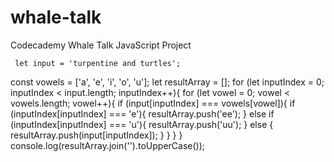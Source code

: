 # whale-talk
Codecademy Whale Talk JavaScript Project

     let input = 'turpentine and turtles';
const vowels = ['a', 'e', 'i', 'o', 'u'];
let resultArray = [];
for (let inputIndex = 0; inputIndex < input.length; inputIndex++){
  for (let vowel = 0; vowel < vowels.length; vowel++){
  if (input[inputIndex] === vowels[vowel]){
      if (inputIndex[inputIndex] === 'e'){
  resultArray.push('ee');
} else if (inputIndex[inputIndex] === 'u'){
  resultArray.push('uu');
} else {
      resultArray.push(input[inputIndex]);
      } 
    }
  }
}
console.log(resultArray.join('').toUpperCase());

